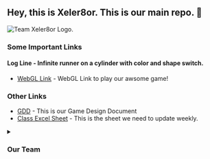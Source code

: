 ## Hey, this is Xeler8or. This is our main repo. 👋

![Team Xeler8or Logo.](https://cdn.dribbble.com/users/3004968/screenshots/8729242/media/0b68191a877c3fe815494e96f56fb3c2.png?compress=1&resize=1600x1200&vertical=top)

### Some Important Links
#### Log Line - Infinite runner on a cylinder with color and shape switch.
- [WebGL Link](https://play.unity.com/mg/other/cylindro-human) - WebGL Link to play our awsome game!

### Other Links
- [GDD](https://docs.google.com/document/d/1EF4bk5RB8-beTbYClBgOWNFaVh4S4XQK9tB4ER6xLFs/edit?usp=sharing) - This is our Game Design Document
- [Class Excel Sheet](https://docs.google.com/spreadsheets/d/1Qnvt90275lDtNRpdrfmOKUwim3dN6IGFLwBSNADvrOA/edit#gid=199335498) - This is the sheet we need to update weekly.

<details> 
	<summary><h3>Our Team</h3></summary>
	<br>
		<table>
		    <tr>
		      <th>Name</th>
		      <th>Role</th>
		      <th>Email</th>
		    </tr>
		    <tr>
		      <td>Anunay Bagga</td>
		      <td>Game Developer</td>
		      <td>abagga@usc.edu</td>
		    </tr>
		    <tr>
		      <td>Chinmay Khamkar</td>
		      <td>Physics and Display</td>
		      <td>khamkar@usc.edu</td>
		    </tr>
		    <tr>
		      <td>Devanshi Krishna Shah</td>
		      <td>Analytics</td>
		      <td>shahdeva@usc.edu</td>
		    </tr>
		    <tr>
		      <td>Dhriti Harishbhai Uttamchandani</td>
		      <td>Game Developer</td>
		      <td>duttamch@usc.edu</td>
		    </tr>
		    <tr>
		      <td>Jai Mansukhani</td>
		      <td>Game Developer</td>
		      <td>jaisatis@usc.edu</td>
		    </tr>
		    <tr>
		      <td>Nirav Jain</td>
		      <td>Game Developer</td>
		      <td>nkjain@usc.edu</td>
		    </tr>
		    <tr>
		      <td>Phani Chaitanya Pendyala</td>
		      <td>Captain, Tutorial, Notes Taking</td>
		      <td>ppendyal@usc.edu</td>
		    </tr>
		    <tr>
		      <td>Richa Sheth</td>
		      <td>Analytics</td>
		      <td>rpsheth@usc.edu</td>
		    </tr>
		    <tr>
		      <td>Yash Javeri</td>
		      <td>Game Developer</td>
		      <td>yjaveri@usc.edu</td>
		    </tr>
		</table>
</details>

<!--
Made with 🖤
🙇‍♂️🎤⬇️
-->
